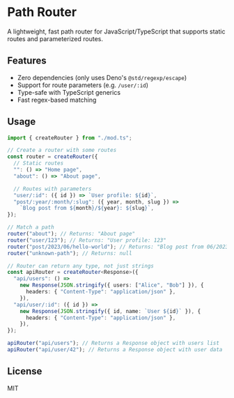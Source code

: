# Path Router

A lightweight, fast path router for JavaScript/TypeScript that supports static
routes and parameterized routes.

## Features

- Zero dependencies (only uses Deno's `@std/regexp/escape`)
- Support for route parameters (e.g. `/user/:id`)
- Type-safe with TypeScript generics
- Fast regex-based matching

## Usage

```ts
import { createRouter } from "./mod.ts";

// Create a router with some routes
const router = createRouter({
  // Static routes
  "": () => "Home page",
  "about": () => "About page",

  // Routes with parameters
  "user/:id": ({ id }) => `User profile: ${id}`,
  "post/:year/:month/:slug": ({ year, month, slug }) =>
    `Blog post from ${month}/${year}: ${slug}`,
});

// Match a path
router("about"); // Returns: "About page"
router("user/123"); // Returns: "User profile: 123"
router("post/2023/06/hello-world"); // Returns: "Blog post from 06/2023: hello-world"
router("unknown-path"); // Returns: null

// Router can return any type, not just strings
const apiRouter = createRouter<Response>({
  "api/users": () =>
    new Response(JSON.stringify({ users: ["Alice", "Bob"] }), {
      headers: { "Content-Type": "application/json" },
    }),
  "api/user/:id": ({ id }) =>
    new Response(JSON.stringify({ id, name: `User ${id}` }), {
      headers: { "Content-Type": "application/json" },
    }),
});

apiRouter("api/users"); // Returns a Response object with users list
apiRouter("api/user/42"); // Returns a Response object with user data
```

## License

MIT
